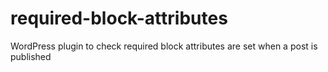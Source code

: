 # required-block-attributes
WordPress plugin to check required block attributes are set when a post is published
